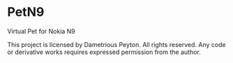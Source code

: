 PetN9
==============

Virtual Pet for Nokia N9

This project is licensed by Dametrious Peyton. All rights reserved. Any code or derivative works requires expressed permission from the author.
